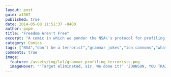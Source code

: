 ```yaml
---
layout: post
guid: a1367
published: true
date: 2014-05-08 11:51:37 -0400
author: pope
title: "Freedom Aren't Free"
excerpt: "A comic in which we ponder the NSA\'s protocol for profiling those that they deem necessary of targeted surveillance, and hope desperately not to end up on any special lists. Ah, who are we kidding. This whole site is just begging to be entered into evidence someday."
category: Comics
tags: ["NSA","don't be a terrorist","grammar jokes","ion cannons","what if we fucked up the 'whom' thing there","boy that'd be embarrassing","ponderings","racist","we don't understand what prism actually is","wake up sheeple","we're basically on the same level as snowden at this point"]
comments: true 
image:
  feature: /assets/img/lol/grammar_profiling_terrorists.png
  imageHover: "'Target eliminated, sir. We done it!' 'JOHNSON, YOU TRAITOROUS BASTARD. ...TARGET OUR LOCATION.'"
---
```


